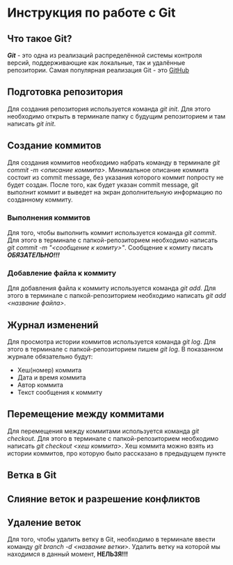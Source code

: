 # Инструкция по работе с Git

## Что такое Git?
***Git*** - это одна из реализаций распределённой системы контроля версий, поддерживающие как локальные, так и удалённые репозитории. Самая популярная реализация Git - это [GitHub](https://github.com)

## Подготовка репозитория
Для создания репозитория используется команда *git init*. Для этого необходимо открыть в терминале папку с будущим репозиторием и там написать *git init*.

## Создание коммитов
Для создания коммитов необходимо набрать команду в терминале *git commit -m <описание коммита>*. Минимальное описание коммита состоит из commit message, без указания которого коммит попросту не будет создан. После того, как будет указан commit message, git выполнит коммит и выведет на экран дополнительную информацию по созданному коммиту.

### Выполнения коммитов
Для того, чтобы выполнить коммит используется команда *git commit*. Для этого в терминале с папкой-репозиторием необходимо написать *git commit -m "<сообщение к комиту>"*. Сообщение к комиту писать ***ОБЯЗАТЕЛЬНО!!!***

### Добавление файла к коммиту
Для добавления файла к коммиту используется команда *git add*. Для этого в терминале с папкой-репозиторием необходимо написать *git add <название файла>*.

## Журнал изменений
Для просмотра истории коммитов используется команда *git log*. Для этого в терминале с папкой-репозиторием пишем *git log*. В показанном журнале обязательно будут:
* Хеш(номер) коммита
* Дата и время коммита
* Автор коммита
*  Текст сообщения к коммиту

## Перемещение между коммитами
Для перемещения между коммитами используется команда *git checkout*. Для этого в терминале с папкой-репозиторием необходимо написать *git checkout <хеш коммита>*. Хеш коммита можно взять из истории коммитов, про которую было рассказано в предыдущем пункте

## Ветка в Git

## Слияние веток и разрешение конфликтов

## Удаление веток
Для того, чтобы удалить ветку в Git, необходимо в терминале ввести команду *git branch -d <название ветки>*. Удалить ветку на которой мы находимся в данный момент, **НЕЛЬЗЯ!!!**